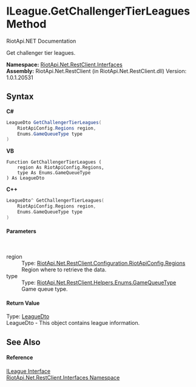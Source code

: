 # ILeague.GetChallengerTierLeagues Method 
RiotApi.NET Documentation 

Get challenger tier leagues.

**Namespace:**&nbsp;<a href="48cda41f-0d73-abf8-ab33-13ac48004c66">RiotApi.Net.RestClient.Interfaces</a><br />**Assembly:**&nbsp;RiotApi.Net.RestClient (in RiotApi.Net.RestClient.dll) Version: 1.0.1.20531

## Syntax

**C#**<br />
``` C#
LeagueDto GetChallengerTierLeagues(
	RiotApiConfig.Regions region,
	Enums.GameQueueType type
)
```

**VB**<br />
``` VB
Function GetChallengerTierLeagues ( 
	region As RiotApiConfig.Regions,
	type As Enums.GameQueueType
) As LeagueDto
```

**C++**<br />
``` C++
LeagueDto^ GetChallengerTierLeagues(
	RiotApiConfig.Regions region, 
	Enums.GameQueueType type
)
```


#### Parameters
&nbsp;<dl><dt>region</dt><dd>Type: <a href="4d977124-7072-aed6-d4c3-44de17e37ee2">RiotApi.Net.RestClient.Configuration.RiotApiConfig.Regions</a><br />Region where to retrieve the data.</dd><dt>type</dt><dd>Type: <a href="8ad11b8f-a874-464c-1c07-9ce27b562c11">RiotApi.Net.RestClient.Helpers.Enums.GameQueueType</a><br />Game queue type.</dd></dl>

#### Return Value
Type: <a href="80ad95ef-2195-5efa-0497-14d42aa093ee">LeagueDto</a><br />LeagueDto - This object contains league information.

## See Also


#### Reference
<a href="f4feab45-6453-d761-cffb-cc231a5a7b28">ILeague Interface</a><br /><a href="48cda41f-0d73-abf8-ab33-13ac48004c66">RiotApi.Net.RestClient.Interfaces Namespace</a><br />